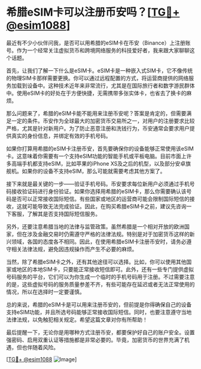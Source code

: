 # 希腊eSIM卡可以注册币安吗？[[TG💪+ @esim1088](https://t.me/s/esim1088)]

最近有不少小伙伴问我，是否可以用希腊的eSIM卡在币安（Binance）上注册账号。作为一个经常关注虚拟货币和跨境网络服务的科技爱好者，我来跟大家聊聊这个话题。

首先，让我们了解一下什么是eSIM卡。eSIM卡是一种嵌入式SIM卡，它不像传统的物理SIM卡那样需要更换。你可以通过远程配置的方式，将运营商提供的网络服务加载到设备中。这种技术近年来非常流行，尤其是在国际旅行者和数字游民群体中。使用eSIM卡的好处在于方便快捷，无需携带多张实体卡，也省去了换卡的麻烦。

那么问题来了，希腊的eSIM卡能不能用来注册币安呢？答案是肯定的，但需要满足一定的条件。币安作为全球最大的加密货币交易所之一，对用户的注册要求比较严格，尤其是针对新用户。为了防止恶意注册和洗钱行为，币安通常会要求用户提供真实的身份信息，并绑定有效的手机号码。

如果你打算用希腊的eSIM卡注册币安，首先要确保你的设备能够正常使用该eSIM卡。这意味着你需要有一个支持eSIM功能的智能手机或平板电脑。目前市面上许多高端手机都支持eSIM，比如苹果的iPhone XS及之后的机型，以及部分安卓旗舰机。如果你的设备不支持eSIM，那么可能就需要考虑其他方案了。

接下来就是最关键的一步——验证手机号码。币安要求每位新用户必须通过手机号码接收验证码进行身份验证。如果你选择用希腊的eSIM卡，那么你需要确认该号码是否可以正常接收国际短信。有些国家或地区的运营商可能会限制国际短信的接收，这就可能导致无法完成验证。因此，在购买希腊eSIM卡之前，建议先咨询一下客服，了解其是否支持国际短信服务。

另外，还要注意希腊当地的法律与监管政策。虽然希腊是一个相对开放的欧洲国家，但在涉及金融交易时仍需遵守严格的法律法规。特别是对于加密货币这样的新兴领域，各国的态度各不相同。因此，在使用希腊eSIM卡注册币安时，请务必遵守相关法律法规，避免因违规操作而产生不必要的麻烦。

当然，除了希腊eSIM卡之外，还有其他途径可以选择。比如，你可以使用其他国家或地区的本地SIM卡，只要能正常接收短信即可。此外，还有一些专门提供虚拟号码服务的平台，它们可以为你生成一个临时的手机号码用于注册。不过需要注意的是，这些虚拟号码的服务质量参差不齐，有些可能存在延迟或者无法正常使用的情况，所以在选择时一定要谨慎。

总的来说，希腊的eSIM卡是可以用来注册币安的，但前提是你得确保自己的设备支持eSIM功能，并且所选号码能够正常接收国际短信。同时，也要注意遵守当地法律法规，以免触犯相关规定。希望这篇文章对你有所帮助！

最后提醒一下，无论你是用哪种方式注册币安，都要保护好自己的账户安全。设置强密码、启用双重认证等措施都是非常必要的。毕竟，加密货币的世界充满了机遇，但也伴随着风险。

[[TG💪+ @esim1088](https://t.me/s/esim1088) ![Image](https://i.postimg.cc/4NQfJmqS/Snipaste-2025-05-13-00-14-12.png)]